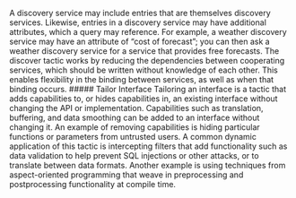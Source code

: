 A discovery service may include entries that are themselves discovery services. Likewise, entries in a discovery service may have additional attributes, which a query may reference. For example, a weather discovery service may have an attribute of “cost of forecast”; you can then ask a weather discovery service for a service that provides free forecasts. The discover tactic works by reducing the dependencies between cooperating services, which should be written without knowledge of each other. This enables flexibility in the binding between services, as well as when that binding occurs. ##### Tailor Interface Tailoring an interface is a tactic that adds capabilities to, or hides capabilities in, an existing interface without changing the API or implementation. Capabilities such as translation, buffering, and data smoothing can be added to an interface without changing it. An example of removing capabilities is hiding particular functions or parameters from untrusted users. A common dynamic application of this tactic is intercepting filters that add functionality such as data validation to help prevent SQL injections or other attacks, or to translate between data formats. Another example is using techniques from aspect-oriented programming that weave in preprocessing and postprocessing functionality at compile time.